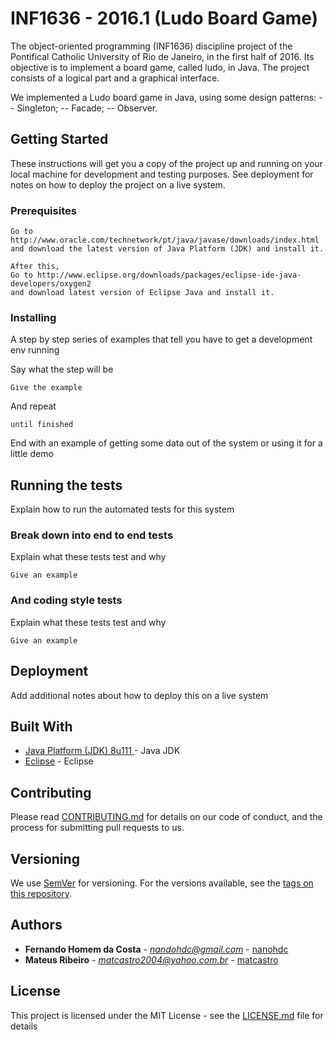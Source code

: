  # INF1636 - 2016.1 (Ludo Board Game)

The object-oriented programming (INF1636) discipline project of the Pontifical Catholic University of Rio de Janeiro, in the first half of 2016. Its objective is to implement a board game, called ludo, in Java. The project consists of a logical part and a graphical interface.

We implemented a Ludo board game in Java, using some design patterns:
 -- Singleton;
 -- Facade;
 -- Observer.

## Getting Started

These instructions will get you a copy of the project up and running on your local machine for development and testing purposes. See deployment for notes on how to deploy the project on a live system.

### Prerequisites

```
Go to http://www.oracle.com/technetwork/pt/java/javase/downloads/index.html
and download the latest version of Java Platform (JDK) and install it.

After this,
Go to http://www.eclipse.org/downloads/packages/eclipse-ide-java-developers/oxygen2 
and download latest version of Eclipse Java and install it.
```

### Installing

A step by step series of examples that tell you have to get a development env running

Say what the step will be

```
Give the example
```

And repeat

```
until finished
```

End with an example of getting some data out of the system or using it for a little demo

## Running the tests

Explain how to run the automated tests for this system

### Break down into end to end tests

Explain what these tests test and why

```
Give an example
```

### And coding style tests

Explain what these tests test and why

```
Give an example
```

## Deployment

Add additional notes about how to deploy this on a live system

## Built With

* [Java Platform (JDK) 8u111 ](http://www.oracle.com/technetwork/pt/java/javase/downloads/index.html) - Java JDK
* [Eclipse](http://www.eclipse.org/downloads/packages/eclipse-ide-java-developers/oxygen2) - Eclipse

## Contributing

Please read [CONTRIBUTING.md](https://gist.github.com/PurpleBooth/b24679402957c63ec426) for details on our code of conduct, and the process for submitting pull requests to us.

## Versioning

We use [SemVer](http://semver.org/) for versioning. For the versions available, see the [tags on this repository](https://github.com/your/project/tags). 

## Authors

* **Fernando Homem da Costa** - *nandohdc@gmail.com* - [nanohdc](https://github.com/nandohdc)
* **Mateus Ribeiro** - *matcastro2004@yahoo.com.br* - [matcastro](https://github.com/matcastro)

## License

This project is licensed under the MIT License - see the [LICENSE.md](LICENSE.md) file for details
